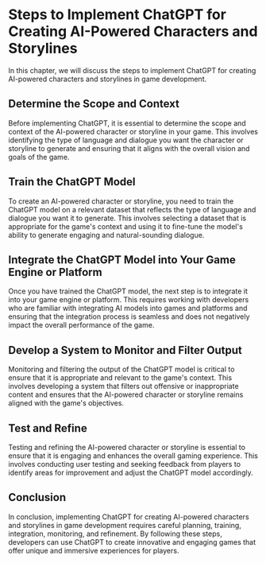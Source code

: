 Steps to Implement ChatGPT for Creating AI-Powered Characters and Storylines
================================================================================================================================

In this chapter, we will discuss the steps to implement ChatGPT for creating AI-powered characters and storylines in game development.

Determine the Scope and Context
-------------------------------

Before implementing ChatGPT, it is essential to determine the scope and context of the AI-powered character or storyline in your game. This involves identifying the type of language and dialogue you want the character or storyline to generate and ensuring that it aligns with the overall vision and goals of the game.

Train the ChatGPT Model
-----------------------

To create an AI-powered character or storyline, you need to train the ChatGPT model on a relevant dataset that reflects the type of language and dialogue you want it to generate. This involves selecting a dataset that is appropriate for the game's context and using it to fine-tune the model's ability to generate engaging and natural-sounding dialogue.

Integrate the ChatGPT Model into Your Game Engine or Platform
-------------------------------------------------------------

Once you have trained the ChatGPT model, the next step is to integrate it into your game engine or platform. This requires working with developers who are familiar with integrating AI models into games and platforms and ensuring that the integration process is seamless and does not negatively impact the overall performance of the game.

Develop a System to Monitor and Filter Output
---------------------------------------------

Monitoring and filtering the output of the ChatGPT model is critical to ensure that it is appropriate and relevant to the game's context. This involves developing a system that filters out offensive or inappropriate content and ensures that the AI-powered character or storyline remains aligned with the game's objectives.

Test and Refine
---------------

Testing and refining the AI-powered character or storyline is essential to ensure that it is engaging and enhances the overall gaming experience. This involves conducting user testing and seeking feedback from players to identify areas for improvement and adjust the ChatGPT model accordingly.

Conclusion
----------

In conclusion, implementing ChatGPT for creating AI-powered characters and storylines in game development requires careful planning, training, integration, monitoring, and refinement. By following these steps, developers can use ChatGPT to create innovative and engaging games that offer unique and immersive experiences for players.
